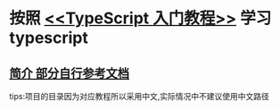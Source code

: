 # 按照 [<<TypeScript 入门教程>>](https://ts.xcatliu.com/)  学习 typescript

## [**简介** 部分自行参考文档](https://ts.xcatliu.com/introduction/index.html) 

tips:项目的目录因为对应教程所以采用中文,实际情况中不建议使用中文路径
